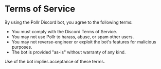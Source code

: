 # Terms of Service

By using the Pollr Discord bot, you agree to the following terms:

- You must comply with the Discord Terms of Service.
- You may not use Pollr to harass, abuse, or spam other users.
- You may not reverse-engineer or exploit the bot's features for malicious purposes.
- The bot is provided "as-is" without warranty of any kind.

Use of the bot implies acceptance of these terms.
